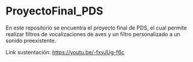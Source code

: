 # ProyectoFinal_PDS
En este repositorio se encuentra el proyecto final de PDS, el cual permite realizar filtros de vocalizaciones de aves y un filtro personalizado a un sonido preexistente.

Link sustentación: https://youtu.be/-fxvJUg-f6c
